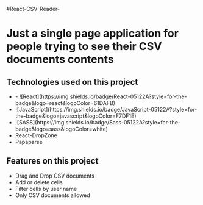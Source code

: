 #React-CSV-Reader-

<h1>Just a single page application for people trying to see their CSV documents contents </h1>

<h2> Technologies used on this project </h2>

<ul>
  <li>- ![React](https://img.shields.io/badge/React-05122A?style=for-the-badge&logo=react&logoColor=61DAFB)&nbsp;</li>
  <li>![JavaScript](https://img.shields.io/badge/JavaScript-05122A?style=for-the-badge&logo=javascript&logoColor=F7DF1E)&nbsp;</li>
  <li>![SASS](https://img.shields.io/badge/Sass-05122A?style=for-the-badge&logo=sass&logoColor=white)&nbsp;</li>
  <li>React-DropZone</li>
  <li>Papaparse</li>
</ul>

<h2> Features on this project </h2>
  <ul>
    <li>Drag and Drop CSV documents</li>
    <li>Add or delete cells</li>
    <li>Filter cells by user name</li>
    <li>Only CSV documents allowed</li>
  </ul>
